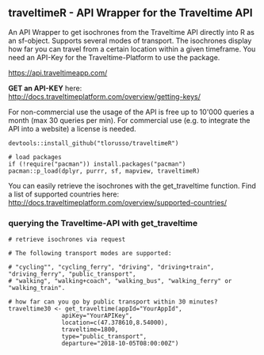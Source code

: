 ## traveltimeR - API Wrapper for the Traveltime API

An API Wrapper to get isochrones from the Traveltime API directly into R as an sf-object. Supports several modes of transport. The isochrones display how far you can travel from a certain location within a given timeframe. You need an API-Key for the Traveltime-Platform to use the package.

https://api.traveltimeapp.com/

__GET an API-KEY__ here: http://docs.traveltimeplatform.com/overview/getting-keys/

For non-commercial use the usage of the API is free up to 10'000 queries a month (max 30 queries per min). For commercial use (e.g. to integrate the API into a website) a license is needed. 


```
devtools::install_github("tlorusso/traveltimeR")

# load packages
if (!require("pacman")) install.packages("pacman")
pacman::p_load(dplyr, purrr, sf, mapview, traveltimeR)

```


You can easily retrieve the isochrones with the get_traveltime function. Find a list of supported countries here: http://docs.traveltimeplatform.com/overview/supported-countries/


### querying the Traveltime-API with get_traveltime

```
# retrieve isochrones via request 

# The following transport modes are supported:

# "cycling"", "cycling_ferry", "driving", "driving+train", "driving_ferry", "public_transport", 
# "walking", "walking+coach", "walking_bus", "walking_ferry" or "walking_train".

# how far can you go by public transport within 30 minutes?
traveltime30 <- get_traveltime(appId="YourAppId",
               apiKey="YourAPIKey",
               location=c(47.378610,8.54000),
               traveltime=1800,
               type="public_transport",
               departure="2018-10-05T08:00:00Z")

```
